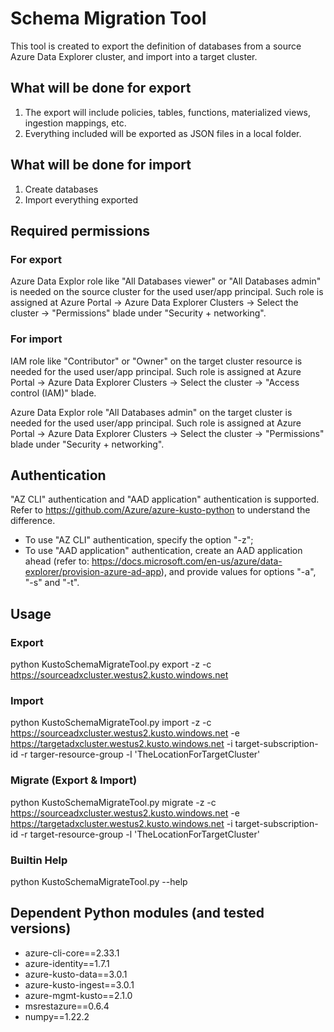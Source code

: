 # Schema Migration Tool
This tool is created to export the definition of databases from a source Azure Data Explorer cluster, and import into a target cluster.

## What will be done for export
1. The export will include policies, tables, functions, materialized views, ingestion mappings, etc. 
2. Everything included will be exported as JSON files in a local folder.

## What will be done for import
1. Create databases
2. Import everything exported

## Required permissions
### For export
Azure Data Explor role like "All Databases viewer" or "All Databases admin" is needed on the source cluster for the used user/app principal. Such role is assigned at Azure Portal -> Azure Data Explorer Clusters -> Select the cluster -> "Permissions" blade under "Security + networking".

### For import
IAM role like "Contributor" or "Owner" on the target cluster resource is needed for the used user/app principal. Such role is assigned at Azure Portal -> Azure Data Explorer Clusters -> Select the cluster -> "Access control (IAM)" blade.

Azure Data Explor role "All Databases admin" on the target cluster is needed for the used user/app principal. Such role is assigned at Azure Portal -> Azure Data Explorer Clusters -> Select the cluster -> "Permissions" blade under "Security + networking".

## Authentication
"AZ CLI" authentication and "AAD application" authentication is supported. Refer to https://github.com/Azure/azure-kusto-python to understand the difference.
- To use "AZ CLI" authentication, specify the option "-z"; 
- To use "AAD application" authentication, create an AAD application ahead (refer to: https://docs.microsoft.com/en-us/azure/data-explorer/provision-azure-ad-app), and provide values for options "-a", "-s" and "-t".

## Usage
### Export
python KustoSchemaMigrateTool.py export -z -c https://sourceadxcluster.westus2.kusto.windows.net
### Import
python KustoSchemaMigrateTool.py import -z -c https://sourceadxcluster.westus2.kusto.windows.net -e https://targetadxcluster.westus2.kusto.windows.net -i target-subscription-id -r targer-resource-group -l 'TheLocationForTargetCluster'
### Migrate (Export & Import)
python KustoSchemaMigrateTool.py migrate -z -c https://sourceadxcluster.westus2.kusto.windows.net -e https://targetadxcluster.westus2.kusto.windows.net -i target-subscription-id -r target-resource-group -l 'TheLocationForTargetCluster'
### Builtin Help
python KustoSchemaMigrateTool.py --help

## Dependent Python modules (and tested versions)
- azure-cli-core==2.33.1
- azure-identity==1.7.1
- azure-kusto-data==3.0.1
- azure-kusto-ingest==3.0.1
- azure-mgmt-kusto==2.1.0
- msrestazure==0.6.4
- numpy==1.22.2